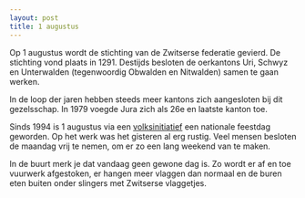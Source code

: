 ```yaml
---
layout: post
title: 1 augustus
---
```


Op 1 augustus wordt de stichting van de Zwitserse federatie gevierd. De stichting vond plaats in 1291. Destijds besloten de oerkantons Uri, Schwyz en Unterwalden (tegenwoordig Obwalden en Nitwalden) samen te gaan werken.

In de loop der jaren hebben steeds meer kantons zich aangesloten bij dit gezelsschap. In 1979 voegde Jura zich als 26e en laatste kanton toe.

Sinds 1994 is 1 augustus via een [volksinitiatief](https://roaldin.ch/referenda) een nationale feestdag geworden. Op het werk was het gisteren al erg rustig. Veel mensen besloten de maandag vrij te nemen, om er zo een lang weekend van te maken.

In de buurt merk je dat vandaag geen gewone dag is. Zo wordt er af en toe vuurwerk afgestoken, er hangen meer vlaggen dan normaal en de buren eten buiten onder slingers met Zwitserse vlaggetjes.
